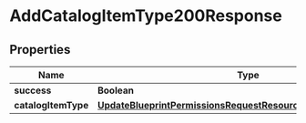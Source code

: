 

# AddCatalogItemType200Response


## Properties

| Name | Type | Description | Notes |
|------------ | ------------- | ------------- | -------------|
|**success** | **Boolean** |  |  [optional] |
|**catalogItemType** | [**UpdateBlueprintPermissionsRequestResourcePermissionSitesInner**](UpdateBlueprintPermissionsRequestResourcePermissionSitesInner.md) |  |  [optional] |



